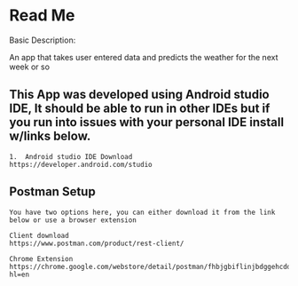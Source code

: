 # Read Me

Basic Description:

An app that takes user entered data and predicts the weather for the next week or so


## This App was developed using Android studio IDE, It should be able to run in other IDEs but if you run into issues with your personal IDE install w/links below. 
```
1.  Android studio IDE Download
https://developer.android.com/studio

```
## Postman Setup
```
You have two options here, you can either download it from the link below or use a browser extension

Client download
https://www.postman.com/product/rest-client/

Chrome Extension
https://chrome.google.com/webstore/detail/postman/fhbjgbiflinjbdggehcddcbncdddomop?hl=en
```
